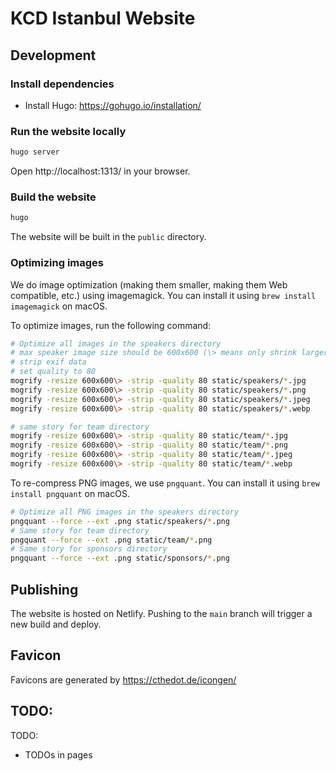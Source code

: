 # KCD Istanbul Website

## Development

### Install dependencies

- Install Hugo: https://gohugo.io/installation/

### Run the website locally

```bash
hugo server
```

Open http://localhost:1313/ in your browser.

### Build the website

```bash
hugo
```

The website will be built in the `public` directory.

### Optimizing images

We do image optimization (making them smaller, making them Web compatible, etc.) using imagemagick. You can install it using `brew install imagemagick` on macOS.

To optimize images, run the following command:

```bash
# Optimize all images in the speakers directory
# max speaker image size should be 600x600 (\> means only shrink larger images)
# strip exif data
# set quality to 80
mogrify -resize 600x600\> -strip -quality 80 static/speakers/*.jpg
mogrify -resize 600x600\> -strip -quality 80 static/speakers/*.png
mogrify -resize 600x600\> -strip -quality 80 static/speakers/*.jpeg
mogrify -resize 600x600\> -strip -quality 80 static/speakers/*.webp

# same story for team directory
mogrify -resize 600x600\> -strip -quality 80 static/team/*.jpg
mogrify -resize 600x600\> -strip -quality 80 static/team/*.png
mogrify -resize 600x600\> -strip -quality 80 static/team/*.jpeg
mogrify -resize 600x600\> -strip -quality 80 static/team/*.webp
```

To re-compress PNG images, we use `pngquant`. You can install it using `brew install pngquant` on macOS.

```bash
# Optimize all PNG images in the speakers directory
pngquant --force --ext .png static/speakers/*.png
# Same story for team directory
pngquant --force --ext .png static/team/*.png
# Same story for sponsors directory
pngquant --force --ext .png static/sponsors/*.png
```


## Publishing

The website is hosted on Netlify. Pushing to the `main` branch will trigger a
new build and deploy.

## Favicon

Favicons are generated by https://cthedot.de/icongen/

## TODO:

TODO:
- TODOs in pages
